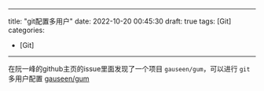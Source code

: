 
---
title: "git配置多用户"
date: 2022-10-20 00:45:30
draft: true
tags: [Git]
categories:
- [Git]
---


在阮一峰的github主页的issue里面发现了一个项目 `gauseen/gum`，可以进行 `git` 多用户配置
[gauseen/gum](https://github.com/gauseen/gum)

